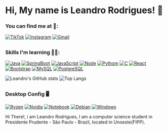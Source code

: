 # Hi, My name is Leandro Rodrigues! 👋

### You can find me at 🤳: 
[![TikTok](https://img.shields.io/badge/TikTok-000000?style=for-the-badge&logo=tiktok&logoColor=69C9D0)](https://www.tiktok.com/@lleandro_rodrigzz)
[![Instagram](https://img.shields.io/badge/Instagram-000000?style=for-the-badge&logo=instagram&logoColor=EE1D52)](https://www.instagram.com/lleandro.rodrigzz/)
[![Gmail](https://img.shields.io/badge/Gmail-000000?style=for-the-badge&logo=gmail&logoColor=D14836)](mailto:leandromarcoscasse@gmail.com)



##

### Skills I'm learning 🧑‍💻: 
[![Java](https://img.shields.io/badge/Java-ED8B00?style=for-the-badge&logo=openjdk&logoColor=white)]()
[![SpringBoot](https://img.shields.io/badge/Spring_Boot-43853D?style=for-the-badge&logo=spring&logoColor=white)]()
[![JavaScript](https://img.shields.io/badge/JavaScript-F7DF1E?style=for-the-badge&logo=javascript&logoColor=black)]()
[![Node](https://img.shields.io/badge/Node.js-43853D?style=for-the-badge&logo=node.js&logoColor=white)]()
[![Pythom](https://img.shields.io/badge/Python-14354C?style=for-the-badge&logo=python&logoColor=white)]()
[![C](https://img.shields.io/badge/C-00599C?style=for-the-badge&logo=c&logoColor=white)]()
[![React](https://img.shields.io/badge/React-20232A?style=for-the-badge&logo=react&logoColor=61DAFB)]()
[![Bootstrap](https://img.shields.io/badge/Bootstrap-563D7C?style=for-the-badge&logo=bootstrap&logoColor=white)]()
[![MySQL](https://img.shields.io/badge/MySQL-00000F?style=for-the-badge&logo=mysql&logoColor=white)]()
[![PostgreSQL](https://img.shields.io/badge/PostgreSQL-316192?style=for-the-badge&logo=postgresql&logoColor=white)]()

![Leandro's GitHub stats](https://github-readme-stats.vercel.app/api?username=lleandroRodrigzz&show_icons=true&bg_color=0d1117&title_color=03fcb1&text_color=c9d1d9&icon_color=03fcb1&border_color=0095ff)
![Top Langs](https://github-readme-stats.vercel.app/api/top-langs/?username=lleandroRodrigzz&layout=donut&bg_color=0d1117&title_color=03fcb1&text_color=c9d1d9&icon_color=03fcb1&border_color=0095ff)

##

### Desktop Config 🖥️
[![Ryzen](https://img.shields.io/badge/AMD-Ryzen_5_5500-ED1C24?style=for-the-badge&logo=amd&logoColor=red)]()
[![Nvidia](https://img.shields.io/badge/NVIDIA-RTX_2060_SUPER-76B901?style=for-the-badge&logo=nvidia&logoColor=green)]()
[![Notebook](https://img.shields.io/badge/Windows-VAIO_FE15_Intel_Core_i5-0078D6?style=for-the-badge&logo=windows&logoColor=white)]()
[![Debian](https://img.shields.io/badge/Debian-A81D33?style=for-the-badge&logo=debian&logoColor=white)]()
[![Windows](https://img.shields.io/badge/Windows-0078D6?style=for-the-badge&logo=windows&logoColor=white)]()

Hi There!, i am Leandro Rodrigues, I am a computer science student in Presidente Prudente - São Paulo - Brazil, located in Unoeste(FIPP).
